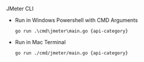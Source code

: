 JMeter CLI

- Run in Windows Powershell with CMD Arguments

  `go run .\cmd\jmeter\main.go {api-category}`

- Run in Mac Terminal

  `go run ./cmd/jmeter/main.go {api-category}`
